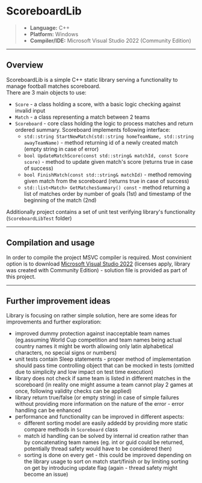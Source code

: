# ScoreboardLib

> * **Language:** C++
> * **Platform:** Windows
> * **Compiler/IDE:** Microsoft Visual Studio 2022 (Community Edition)
---
## Overview
ScoreboardLib is a simple C++ static library serving a functionality to manage football matches scoreboard.  
There are 3 main objects to use:  
* `Score` - a class holding a score, with a basic logic checking against invalid input
* `Match` - a class representing a match between 2 teams
* `Scoreboard` - core class holding the logic to process matches and return ordered summary. Scoreboard implements following interface:  
  * `std::string StartNewMatch(std::string homeTeamName, std::string awayTeamName)` - method returning id of a newly created match (empty string in case of error)
  * `bool UpdateMatchScore(const std::string& matchId, const Score score)` - method to update given match's score (returns true in case of success)
  * `bool FinishMatch(const std::string& matchId)` - method removing given match from the scoreboard (returns true in case of success)
  * `std::list<Match> GetMatchesSummary() const` - method returning a list of matches order by number of goals (1st) and timestamp of the beginning of the match (2nd)
  
Additionally project contains a set of unit test verifying library's functionality (`ScoreboardLibTest` folder)

---
## Compilation and usage
In order to compile the project MSVC compiler is required. Most convinient option is to download [Microsoft Visual Studio 2022](https://visualstudio.microsoft.com/downloads/) (licenses apply, library was created with Community Edition) - solution file is provided as part of this project.

---
## Further improvement ideas
Library is focusing on rather simple solution, here are some ideas for improvements and further exploration:  
* improved dummy protection against inacceptable team names (eg.assuming World Cup competition and team names being actual country names it might be worth allowing only latin alphabetical characters, no special signs or numbers)
* unit tests contain Sleep statements - proper method of implementation should pass time controlling object that can be mocked in tests (omitted due to simplicity and low impact on test time execution)
* library does not check if same team is listed in different matches in the scoreboard (in reality one might assume a team cannot play 2 games at once, following validity checks can be applied)
* library return true/false (or empty string) in case of simple failures without providing more information on the nature of the error - error handling can be enhanced
* performance and functionality can be improved in different aspects:  
  * different sorting model are easily addedd by providing more static compare methods in `Scoreboard` class
  * match id handling can be solved by internal id creation rather than by concatenating team names (eg. int or guid could be returned, potentially thread safety would have to be considered then)
  * sorting is done on every get - this could be improved depending on the library usage to sort on match start/finish or by limiting sorting on get by introducing update flag (again - thread safety might become an issue)
